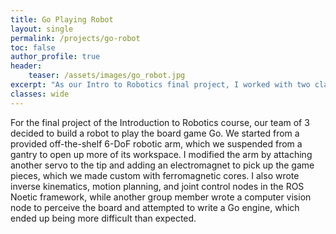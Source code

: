 ```yaml
---
title: Go Playing Robot
layout: single
permalink: /projects/go-robot
toc: false
author_profile: true
header:
    teaser: /assets/images/go_robot.jpg
excerpt: "As our Intro to Robotics final project, I worked with two classmates to build attachments and write control code allowing an off-the-shelf robotic arm to play the board game Go."
classes: wide
---
```

For the final project of the Introduction to Robotics course, our team of 3 decided to build a robot to play the board game Go. We started from a provided off-the-shelf 6-DoF robotic arm, which we suspended from a gantry to open up more of its workspace. I modified the arm by attaching another servo to the tip and adding an electromagnet to pick up the game pieces, which we made custom with ferromagnetic cores. I also wrote inverse kinematics, motion planning, and joint control nodes in the ROS Noetic framework, while another group member wrote a computer vision node to perceive the board and attempted to write a Go engine, which ended up being more difficult than expected.